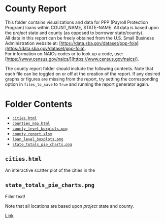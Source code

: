 # County Report

This folder contains visualizations and data for PPP (Payroll Protection Program) loans within COUNT_NAME, STATE-NAME.  All data is based upon the *project* state and county (as opposed to borrower state/county).  
All data in this report can be freely obtained from the U.S. Small Business Administration website at: [https://data.sba.gov/dataset/ppp-foia](https://data.sba.gov/dataset/ppp-foia).  
For information on NAICs codes or to look up a code, use: [https://www.census.gov/naics/](https://www.census.gov/naics/).

The county report folder should include the following contents.  Note that each file can be toggled on or off at the creation of the report.  If any desired graphs or figures are missing from the report, try setting the corresponding option in `files_to_save` to `True` and running the report generator again.

# Folder Contents
- [`cities.html`](#citieshtml)
- [`counties_map.html`](#countiesmaphtml)
- [`county_level_boxplots.png`](#county_level_boxplotspng)
- [`county_report.xlsx`](#county_reportxlsx)
- [`loan_level_boxplots.png`](#loan_level_boxplotspng)
- [`state_totals_pie_charts.png`](#state_totals_pie_chartspng)

## `cities.html`
An interactive scatter plot of the cities in the 

## `state_totals_pie_charts.png`
Filler text!



Note that all locations are based upon *project* state and county.

[Link](#state_totals_pie_chartspng)